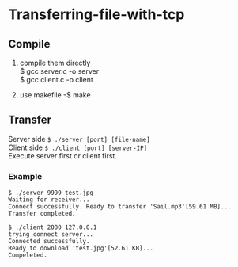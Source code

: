 # Transferring-file-with-tcp

## Compile
1. compile them directly  
    $ gcc server.c -o server  
    $ gcc client.c -o client

2. use makefile
    -$ make

## Transfer

Server side `$ ./server [port] [file-name]`  
Client side `$ ./client [port] [server-IP]`  
Execute server first or client first.  

### Example
```shell=
$ ./server 9999 test.jpg
Waiting for receiver...
Connect successfully. Ready to transfer 'Sail.mp3'[59.61 MB]...
Transfer completed.
```

```shell=
$ ./client 2000 127.0.0.1
trying connect server...
Connected successfully.
Ready to download 'test.jpg'[52.61 KB]...
Compeleted.
```
